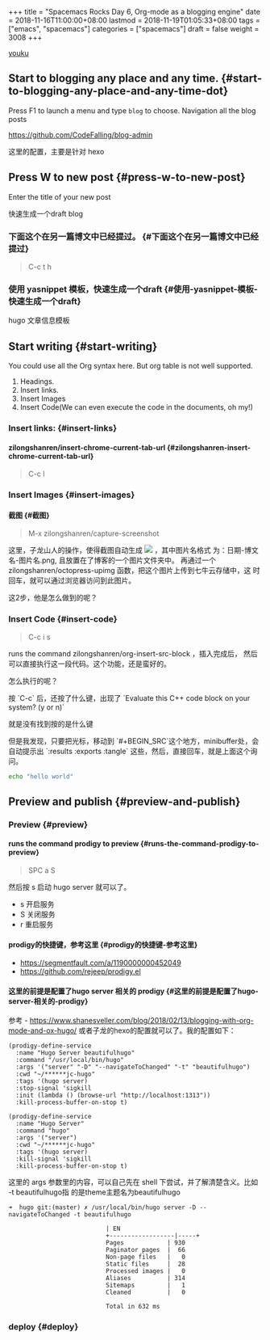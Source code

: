 +++
title = "Spacemacs Rocks Day 6, Org-mode as a blogging engine"
date = 2018-11-16T11:00:00+08:00
lastmod = 2018-11-19T01:05:33+08:00
tags = ["emacs", "spacemacs"]
categories = ["spacemacs"]
draft = false
weight = 3008
+++

[youku](http://v.youku.com/v%5Fshow/id%5FXMTM4NzIyMTc0MA==.html?spm=a2h1n.8251843.playList.5!7~5~A&f=26137579&o=1)


## Start to blogging any place and any time. {#start-to-blogging-any-place-and-any-time-dot}

Press F1 to launch a menu and type `blog` to choose.
Navigation all the blog posts

<https://github.com/CodeFalling/blog-admin>

这里的配置，主要是针对 hexo


## Press W to new post {#press-w-to-new-post}

Enter the title of your new post

快速生成一个draft blog


### 下面这个在另一篇博文中已经提过。 {#下面这个在另一篇博文中已经提过}

> C-c t h


### 使用 yasnippet 模板，快速生成一个draft {#使用-yasnippet-模板-快速生成一个draft}

hugo 文章信息模板


## Start writing {#start-writing}

You could use all the Org syntax here. But org table is not well supported.

1.  Headings.
2.  Insert links.
3.  Insert Images
4.  Insert Code(We can even execute the code in the documents, oh my!)


### Insert links: {#insert-links}


#### zilongshanren/insert-chrome-current-tab-url {#zilongshanren-insert-chrome-current-tab-url}

> C-c l


### Insert Images {#insert-images}


#### 截图 {#截图}

> M-x zilongshanren/capture-screenshot

这里，子龙山人的操作，使得截图自动生成 ![](http://图床地址/图片名.png) ，其中图片名格式
为：日期-博文名-图片名.png, 且放置在了博客的一个图片文件夹中。
再通过一个 zilongshanren/octopress-upimg 函数，把这个图片上传到七牛云存储中，这
时回车，就可以通过浏览器访问到此图片。

这2步，他是怎么做到的呢？


### Insert Code {#insert-code}

> C-c i s

runs the command zilongshanren/org-insert-src-block ，插入完成后，
然后可以直接执行这一段代码。这个功能，还是蛮好的。

怎么执行的呢？

按 \`C-c\` 后，还按了什么键，出现了
\`Evaluate this C++ code block on your system? (y or n)\`

就是没有找到按的是什么键

但是我发现，只要把光标，移动到 \`#+BEGIN\_SRC\`这个地方，minibuffer处，会自动提示出
\`:results :exports :tangle\` 这些，然后，直接回车，就是上面这个询问。

```sh
echo "hello world"
```


## Preview and publish {#preview-and-publish}


### Preview {#preview}


#### runs the command prodigy to preview {#runs-the-command-prodigy-to-preview}

> SPC a S

然后按 s 启动 hugo server 就可以了。

-   s 开启服务
-   S 关闭服务
-   r 重启服务


#### prodigy的快捷键，参考这里 {#prodigy的快捷键-参考这里}

-   <https://segmentfault.com/a/1190000000452049>
-   <https://github.com/rejeep/prodigy.el>


#### 这里的前提是配置了hugo server 相关的 prodigy {#这里的前提是配置了hugo-server-相关的-prodigy}

参考 -
<https://www.shanesveller.com/blog/2018/02/13/blogging-with-org-mode-and-ox-hugo/>
或者子龙的hexo的配置就可以了。我的配置如下：

```
(prodigy-define-service
  :name "Hugo Server beautifulhugo"
  :command "/usr/local/bin/hugo"
  :args '("server" "-D" "--navigateToChanged" "-t" "beautifulhugo")
  :cwd "~/******jc-hugo"
  :tags '(hugo server)
  :stop-signal 'sigkill
  :init (lambda () (browse-url "http://localhost:1313"))
  :kill-process-buffer-on-stop t)

(prodigy-define-service
  :name "Hugo Server"
  :command "hugo"
  :args '("server")
  :cwd "~/******jc-hugo"
  :tags '(hugo server)
  :kill-signal 'sigkill
  :kill-process-buffer-on-stop t)

```

这里的 args 参数里的内容，可以自己先在 shell 下尝试，并了解清楚含义。比如 -t beautifulhugo指
的是theme主题名为beautifulhugo

```
➜  hugo git:(master) ✗ /usr/local/bin/hugo server -D --navigateToChanged -t beautifulhugo

                           | EN
                           +------------------|-----+
                           Pages            | 930
                           Paginator pages  |  66
                           Non-page files   |   0
                           Static files     |  28
                           Processed images |   0
                           Aliases          | 314
                           Sitemaps         |   1
                           Cleaned          |   0

                           Total in 632 ms
```


### deploy {#deploy}
